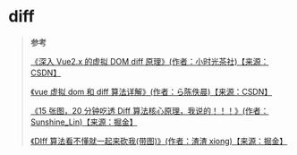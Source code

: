 # diff

> **参考**
>
> [《深入 Vue2.x 的虚拟 DOM diff 原理》(作者：小时光茶社)【来源：CSDN】](https://blog.csdn.net/M6i37JK/article/details/78140159)
>
> [《vue 虚拟 dom 和 diff 算法详解》(作者：ら陈佚晨)【来源：CSDN】](https://blog.csdn.net/weixin_42707287/article/details/113994483)
>
> [《15 张图，20 分钟吃透 Diff 算法核心原理，我说的！！！》(作者：Sunshine_Lin)【来源：掘金】](https://juejin.cn/post/6994959998283907102)
>
> [《DIff 算法看不懂就一起来砍我(带图)》(作者：渣渣 xiong)【来源：掘金】](https://juejin.cn/post/7000266544181674014)
